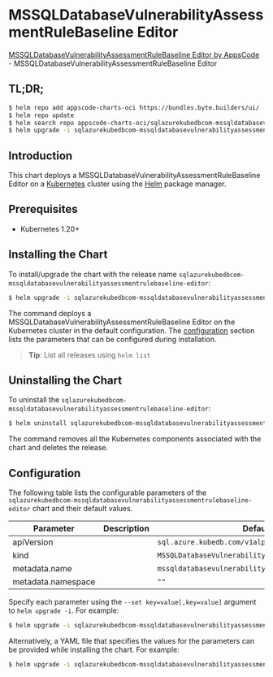 # MSSQLDatabaseVulnerabilityAssessmentRuleBaseline Editor

[MSSQLDatabaseVulnerabilityAssessmentRuleBaseline Editor by AppsCode](https://appscode.com) - MSSQLDatabaseVulnerabilityAssessmentRuleBaseline Editor

## TL;DR;

```bash
$ helm repo add appscode-charts-oci https://bundles.byte.builders/ui/
$ helm repo update
$ helm search repo appscode-charts-oci/sqlazurekubedbcom-mssqldatabasevulnerabilityassessmentrulebaseline-editor --version=v0.12.0
$ helm upgrade -i sqlazurekubedbcom-mssqldatabasevulnerabilityassessmentrulebaseline-editor appscode-charts-oci/sqlazurekubedbcom-mssqldatabasevulnerabilityassessmentrulebaseline-editor -n default --create-namespace --version=v0.12.0
```

## Introduction

This chart deploys a MSSQLDatabaseVulnerabilityAssessmentRuleBaseline Editor on a [Kubernetes](http://kubernetes.io) cluster using the [Helm](https://helm.sh) package manager.

## Prerequisites

- Kubernetes 1.20+

## Installing the Chart

To install/upgrade the chart with the release name `sqlazurekubedbcom-mssqldatabasevulnerabilityassessmentrulebaseline-editor`:

```bash
$ helm upgrade -i sqlazurekubedbcom-mssqldatabasevulnerabilityassessmentrulebaseline-editor appscode-charts-oci/sqlazurekubedbcom-mssqldatabasevulnerabilityassessmentrulebaseline-editor -n default --create-namespace --version=v0.12.0
```

The command deploys a MSSQLDatabaseVulnerabilityAssessmentRuleBaseline Editor on the Kubernetes cluster in the default configuration. The [configuration](#configuration) section lists the parameters that can be configured during installation.

> **Tip**: List all releases using `helm list`

## Uninstalling the Chart

To uninstall the `sqlazurekubedbcom-mssqldatabasevulnerabilityassessmentrulebaseline-editor`:

```bash
$ helm uninstall sqlazurekubedbcom-mssqldatabasevulnerabilityassessmentrulebaseline-editor -n default
```

The command removes all the Kubernetes components associated with the chart and deletes the release.

## Configuration

The following table lists the configurable parameters of the `sqlazurekubedbcom-mssqldatabasevulnerabilityassessmentrulebaseline-editor` chart and their default values.

|     Parameter      | Description |                            Default                            |
|--------------------|-------------|---------------------------------------------------------------|
| apiVersion         |             | <code>sql.azure.kubedb.com/v1alpha1</code>                    |
| kind               |             | <code>MSSQLDatabaseVulnerabilityAssessmentRuleBaseline</code> |
| metadata.name      |             | <code>mssqldatabasevulnerabilityassessmentrulebaseline</code> |
| metadata.namespace |             | <code>""</code>                                               |


Specify each parameter using the `--set key=value[,key=value]` argument to `helm upgrade -i`. For example:

```bash
$ helm upgrade -i sqlazurekubedbcom-mssqldatabasevulnerabilityassessmentrulebaseline-editor appscode-charts-oci/sqlazurekubedbcom-mssqldatabasevulnerabilityassessmentrulebaseline-editor -n default --create-namespace --version=v0.12.0 --set apiVersion=sql.azure.kubedb.com/v1alpha1
```

Alternatively, a YAML file that specifies the values for the parameters can be provided while
installing the chart. For example:

```bash
$ helm upgrade -i sqlazurekubedbcom-mssqldatabasevulnerabilityassessmentrulebaseline-editor appscode-charts-oci/sqlazurekubedbcom-mssqldatabasevulnerabilityassessmentrulebaseline-editor -n default --create-namespace --version=v0.12.0 --values values.yaml
```
